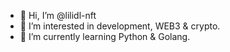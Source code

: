 - 👋 Hi, I’m @lilidl-nft
- 👀 I’m interested in development, WEB3 & crypto.
- 🌱 I’m currently learning Python & Golang.

<!---
lilidl-nft/lilidl-nft is a ✨ special ✨ repository because its `README.md` (this file) appears on your GitHub profile.
You can click the Preview link to take a look at your changes.
--->
